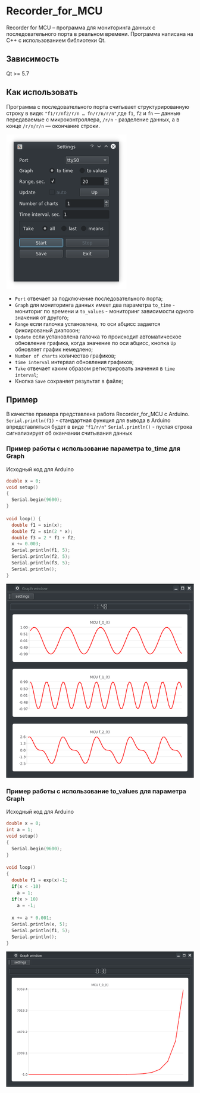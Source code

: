 
# Recorder_for_MCU
Recorder for MCU – программа для мониторинга данных с последовательного порта в реальном времени. Программа написана на C++ с использованием библиотеки Qt.


## Зависимость
Qt >= 5.7

## Как использовать
Программа с последовательного порта считывает структурированную строку в виде:
`"f1/r/nf2/r/n … fn/r/n/r/n"`,где `f1`, `f2` и `fn` — данные передаваемые с микроконтроллера, `/r/n`  - разделение данных, а в конце `/r/n/r/n` — окончание строки.

![Settings](./Settings.png "Settings")


* `Port` отвечает за подключение последовательного порта;
* `Graph` для мониторинга данных имеет два параметра `to_time` - мониториг по времени и `to_values` - мониторинг зависимости одного значения от другого;
* `Range` если галочка установлена, то оси абцисс задается фиксированый диапозон;
* `Update` если установлена галочка то происходит автоматическое обновление графика, когда значение по оси абцисс, кнопка `Up` обновляет график немедлено;
* `Number of charts` количество графиков;
* `time interval` интервал обновления графиков;
* `Take` отвечает каким образом регистрировать значения в `time interval`;
* Кнопка `Save` сохраняет результат в файле;

## Пример
В качестве примера представлена работа Recorder_for_MCU с Arduino.
`Serial.println(f1)` - стандартная функция для вывода в Arduino впредставляться будет в виде `"f1/r/n"`
`Serial.println()` - пустая строка сигнализирует об оканчании считывания данных

### Пример работы с использование параметра to_time для Graph
Исходный код для Arduino
```c
double x = 0;
void setup()
{
  Serial.begin(9600);
}

void loop() {
  double f1 = sin(x);
  double f2 = sin(2 * x);
  double f3 = 2 * f1 + f2;
  x += 0.003;
  Serial.println(f1, 5);
  Serial.println(f2, 5);
  Serial.println(f3, 5);
  Serial.println();
}
```

![to_time](./Examples/Example_1/to_time.png "to_time")

### Пример работы с использование to_values для параметра Graph
Исходный код для Arduino
```c
double x = 0;
int a = 1;
void setup()
{
  Serial.begin(9600);
}

void loop()
{
  double f1 = exp(x)-1;
  if(x < -10)
    a = 1;
  if(x > 10)
    a = -1;

  x += a * 0.001;
  Serial.println(x, 5);
  Serial.println(f1, 5);
  Serial.println();
}
```

![to_values](./Examples/Example_2/to_values.png "to_values")
